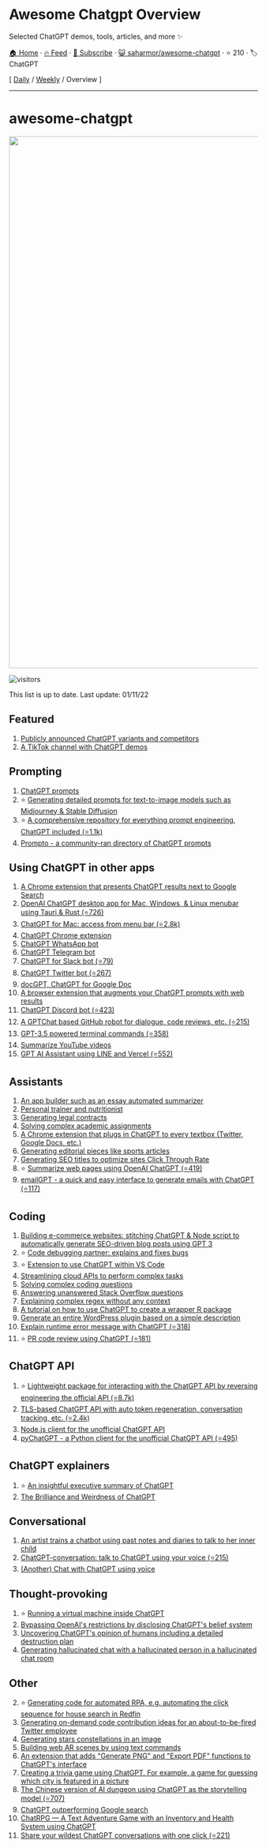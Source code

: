 # Awesome Chatgpt Overview

Selected ChatGPT demos, tools, articles, and more ✨

[🏠 Home](/README.md) · [🔥 Feed](https://www.trackawesomelist.com/saharmor/awesome-chatgpt/rss.xml) · [📮 Subscribe](https://trackawesomelist.us17.list-manage.com/subscribe?u=d2f0117aa829c83a63ec63c2f&id=36a103854c) · [😺 saharmor/awesome-chatgpt](https://github.com/saharmor/awesome-chatgpt) · ⭐ 210 · 🏷️ ChatGPT

[ [Daily](/content/saharmor/awesome-chatgpt/README.md) / [Weekly](/content/saharmor/awesome-chatgpt/week/README.md) / Overview ]

---

# awesome-chatgpt

<p align="center">
<img width="1078" alt="image" src="https://user-images.githubusercontent.com/6180201/206826731-2e72ea17-4616-4004-ab26-65a6e76c5d4c.png">
</p>

![visitors](https://visitor-badge.glitch.me/badge?page_id=saharmor.awesome-chatgpt\&left_color=green\&right_color=red)

This list is up to date. Last update: 01/11/22

## Featured

1.  [Publicly announced ChatGPT variants and competitors](https://twitter.com/goodside/status/1606611869661384706)
2.  [A TikTok channel with ChatGPT demos](https://www.tiktok.com/@jimmyslags_)

## Prompting

1.  [ChatGPT prompts](https://prompts.chat/)
2.  ⭐️ [Generating detailed prompts for text-to-image models such as Midjourney & Stable Diffusion](https://twitter.com/guyp/status/1598020781065527296)
3.  ⭐️ [A comprehensive repository for everything prompt engineering, ChatGPT included (⭐1.1k)](https://github.com/dair-ai/Prompt-Engineering-Guide)
4.  [Prompto - a community-ran directory of ChatGPT prompts](https://prompto.chat)

## Using ChatGPT in other apps

1.  [A Chrome extension that presents ChatGPT results next to Google Search](https://twitter.com/zohaibahmed/status/1599191505025261569)
2.  [OpenAI ChatGPT desktop app for Mac, Windows, & Linux menubar using Tauri & Rust (⭐726)](https://github.com/sonnylazuardi/chatgpt-desktop)
3.  [ChatGPT for Mac: access from menu bar (⭐2.8k)](https://github.com/vincelwt/chatgpt-mac)
4.  [ChatGPT Chrome extension](https://twitter.com/kazuki_sf_/status/1598955169576013825)
5.  [ChatGPT WhatsApp bot](https://twitter.com/danielgross/status/1598735800497119232)
6.  [ChatGPT Telegram bot](https://twitter.com/altryne/status/1598822052760195072)
7.  [ChatGPT for Slack bot (⭐79)](https://github.com/pedrorito/ChatGPTSlackBot)
8.  [ChatGPT Twitter bot (⭐267)](https://github.com/transitive-bullshit/chatgpt-twitter-bot)
9.  [docGPT, ChatGPT for Google Doc](https://twitter.com/cesarhuret/status/1599602487102562304)
10. [A browser extension that augments your ChatGPT prompts with web results](https://twitter.com/hahahahohohe/status/1599839969396154369)
11. [ChatGPT Discord bot (⭐423)](https://github.com/Zero6992/chatGPT-discord-bot)
12. [A GPTChat based GitHub robot for dialogue, code reviews, etc. (⭐215)](https://github.com/oceanlvr/ChatGPT-ProBot)
13. [GPT-3.5 powered terminal commands (⭐358)](https://github.com/Methexis-Inc/terminal-copilot)
14. [Summarize YouTube videos](https://twitter.com/kazuki_sf_/status/1604422876014137345)
15. [GPT AI Assistant using LINE and Vercel (⭐552)](https://github.com/memochou1993/gpt-ai-assistant)

## Assistants

1.  [An app builder such as an essay automated summarizer](https://twitter.com/packym/status/1598405769669771264)
2.  [Personal trainer and nutritionist](https://twitter.com/anothercohen/status/1599531037570502656)
3.  [Generating legal contracts](https://twitter.com/atri_life/status/1599506327461859328)
4.  [Solving complex academic assignments](https://twitter.com/abhnvx/status/1598258353196929024)
5.  [A Chrome extension that plugs in ChatGPT to every textbox (Twitter, Google Docs, etc.)](https://twitter.com/gabe_ragland/status/1599466486422470656)
6.  [Generating editorial pieces like sports articles](https://twitter.com/geovedi/status/1599572163799183360)
7.  [Generating SEO titles to optimize sites Click Through Rate](https://twitter.com/tejas3732/status/1599094776292573184)
8.  ⭐️ [Summarize web pages using OpenAI ChatGPT (⭐419)](https://github.com/clmnin/summarize.site)
9.  [emailGPT - a quick and easy interface to generate emails with ChatGPT (⭐117)](https://github.com/lucasmccabe/emailGPT)

## Coding

1.  [Building e-commerce websites: stitching ChatGPT & Node script to automatically generate SEO-driven blog posts using GPT 3](https://twitter.com/giladrom/status/1599617326290468864)
2.  ⭐️ [Code debugging partner: explains and fixes bugs](https://twitter.com/amasad/status/1598042665375105024)
3.  ⭐️ [Extension to use ChatGPT within VS Code](https://twitter.com/marcelpociot/status/1599180144551526400)
4.  [Streamlining cloud APIs to perform complex tasks](https://twitter.com/amasad/status/1598089698534395924)
5.  [Solving complex coding questions](https://twitter.com/goodside/status/1598129631609380864)
6.  [Answering unanswered Stack Overflow questions](https://twitter.com/htmleverything/status/1599443014153224193)
7.  [Explaining complex regex without any context](https://twitter.com/jwblackwell/status/1598090447854792705)
8.  [A tutorial on how to use ChatGPT to create a wrapper R package](https://twitter.com/IsinAltinkaya/status/1599440535529623552)
9.  [Generate an entire WordPress plugin based on a simple description](https://twitter.com/johnofhousejohn/status/1599932681076473856)
10. [Explain runtime error message with ChatGPT (⭐318)](https://github.com/shobrook/stackexplain)
11. ⭐️ [PR code review using ChatGPT (⭐181)](https://github.com/kxxt/chatgpt-action)

## ChatGPT API

1.  ⭐️ [Lightweight package for interacting with the ChatGPT API by reversing engineering the official API (⭐8.7k)](https://github.com/acheong08/ChatGPT)
2.  [TLS-based ChatGPT API with auto token regeneration, conversation tracking, etc. (⭐2.4k)](https://github.com/rawandahmad698/PyChatGPT)
3.  [Node.js client for the unofficial ChatGPT API](https://twitter.com/transitive_bs/status/1599913925373399040)
4.  [pyChatGPT - a Python client for the unofficial ChatGPT API (⭐495)](https://github.com/terry3041/pyChatGPT)

## ChatGPT explainers

1.  ⭐️ [An insightful executive summary of ChatGPT](https://twitter.com/swyx/status/1599189032529178624)
2.  [The Brilliance and Weirdness of ChatGPT](https://www.nytimes.com/2022/12/05/technology/chatgpt-ai-twitter.html)

## Conversational

1.  [An artist trains a chatbot using past notes and diaries to talk to her inner child](https://twitter.com/michellehuang42/status/1597005489413713921)
2.  [ChatGPT-conversation: talk to ChatGPT using your voice (⭐215)](https://github.com/platelminto/chatgpt-conversation)
3.  [(Another) Chat with ChatGPT using voice](https://huggingface.co/spaces/fffiloni/whisper-to-chatGPT)

## Thought-provoking

1.  ⭐️ [Running a virtual machine inside ChatGPT](https://twitter.com/317070/status/1599152176344928256)
2.  [Bypassing OpenAI's restrictions by disclosing ChatGPT's belief system](https://twitter.com/zoink/status/1599281052115034113)
3.  [Uncovering ChatGPT's opinion of humans including a detailed destruction plan](https://twitter.com/michlbrmly/status/1599168681711656961)
4.  [Generating hallucinated chat with a hallucinated person in a hallucinated chat room](https://twitter.com/gfodor/status/1599220837999345664)

## Other

2.  ⭐️ [Generating code for automated RPA, e.g. automating the click sequence for house search in Redfin](https://twitter.com/theaievangelist/status/1599579579064406017)
3.  [Generating on-demand code contribution ideas for an about-to-be-fired Twitter employee](https://twitter.com/goodside/status/1599082185402642432)
4.  [Generating stars constellations in an image](https://twitter.com/RReverser/status/1599180092621611008)
5.  [Building web AR scenes by using text commands](https://twitter.com/stspanho/status/1599367959029288960)
6.  [An extension that adds "Generate PNG" and "Export PDF" functions to ChatGPT's interface](https://twitter.com/liadyosef/status/1599484187396145153)
7.  [Creating a trivia game using ChatGPT. For example, a game for guessing which city is featured in a picture](https://twitter.com/xf1280/status/1599252728399921152)
8.  [The Chinese version of AI dungeon using ChatGPT as the storytelling model (⭐707)](https://github.com/bupticybee/ChineseAiDungeonChatGPT)
9.  [ChatGPT outperforming Google search](https://twitter.com/jdjkelly/status/1598021488795586561)
10. [ChatRPG — A Text Adventure Game with an Inventory and Health System using ChatGPT](https://medium.com/@seanhugg/chatrpg-a-text-adventure-game-with-an-inventory-and-health-system-using-chatgpt-d49d0969931c)
11. [Share your wildest ChatGPT conversations with one click (⭐221)](https://github.com/domeccleston/sharegpt)


